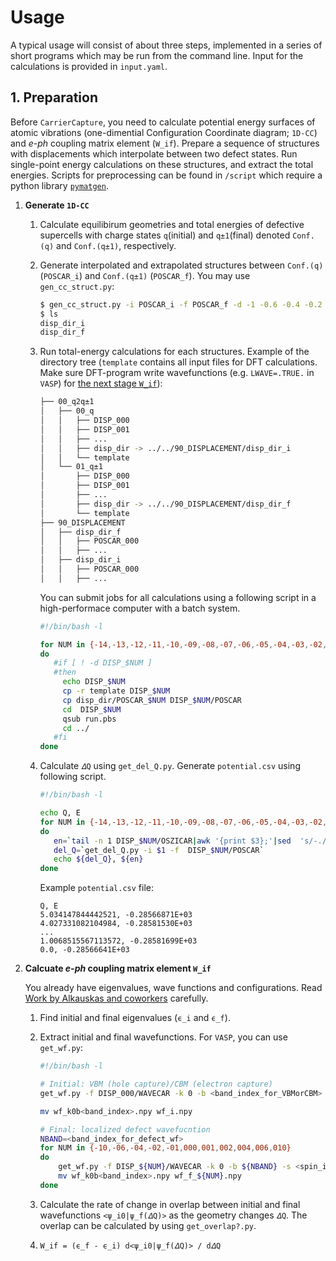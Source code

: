 # Usage

A typical usage will consist of about three steps, implemented in a series of short programs which may be run from the command line. Input for the calculations is provided in `input.yaml`.

## 1. Preparation

Before `CarrierCapture`, you need to calculate potential energy surfaces of atomic vibrations (one-dimential Configuration Coordinate diagram; `1D-CC`) and _e-ph_ coupling matrix element (`W_if`). Prepare a sequence of structures with displacements which interpolate between two defect states. Run single-point energy calculations on these structures, and extract the total energies. Scripts for preprocessing can be found in `/script` which require a python library [`pymatgen`](http://pymatgen.org).

1. **Generate `1D-CC`**

   1. Calculate equilibirum geometries and total energies of defective supercells with charge states `q`(initial) and `q±1`(final) denoted `Conf.(q)` and `Conf.(q±1)`, respectively. 

   2. Generate interpolated and extrapolated structures between `Conf.(q)` (`POSCAR_i`) and `Conf.(q±1)` (`POSCAR_f`). You may use `gen_cc_struct.py`:

      ```bash
      $ gen_cc_struct.py -i POSCAR_i -f POSCAR_f -d -1 -0.6 -0.4 -0.2 -0.1 0 0.1 0.2 0.4 0.6 1.0 
      $ ls
      disp_dir_i
      disp_dir_f
      ```

   3. Run total-energy calculations for each structures. Example of the directory tree (`template` contains all input files for DFT calculations. Make sure DFT-program write wavefunctions (e.g. `LWAVE=.TRUE.` in `VASP`) for [the next stage `W_if`](#wif)):

      ```bash
      ├── 00_q2q±1
      │   ├── 00_q
      │   │   ├── DISP_000
      │   │   ├── DISP_001
      │   │   ├── ...
      │   │   ├── disp_dir -> ../../90_DISPLACEMENT/disp_dir_i
      │   │   └── template
      │   └── 01_q±1
      │       ├── DISP_000
      │       ├── DISP_001
      │       ├── ...
      │       ├── disp_dir -> ../../90_DISPLACEMENT/disp_dir_f
      │       └── template
      ├── 90_DISPLACEMENT
      │   ├── disp_dir_f
      │   │   ├── POSCAR_000
      │   │   ├── ...
      │   ├── disp_dir_i
      │   │   ├── POSCAR_000
      │   │   ├── ...
      ```

      You can submit jobs for all calculations using a following script in a high-performace computer with a batch system.

      ```bash
      #!/bin/bash -l
      
      for NUM in {-14,-13,-12,-11,-10,-09,-08,-07,-06,-05,-04,-03,-02,-01,000,001,002,003,004,005,006,007,008,009,010,011,012,013,014}
      do
         #if [ ! -d DISP_$NUM ]
         #then
           echo DISP_$NUM
           cp -r template DISP_$NUM
           cp disp_dir/POSCAR_$NUM DISP_$NUM/POSCAR
           cd  DISP_$NUM
           qsub run.pbs
           cd ../
         #fi
      done
      ```

   4. Calculate `𝛥Q` using `get_del_Q.py`. Generate `potential.csv` using following script.

      ```bash
      #!/bin/bash -l
      
      echo Q, E
      for NUM in {-14,-13,-12,-11,-10,-09,-08,-07,-06,-05,-04,-03,-02,-01,000,001,002,003,004,005,006,007,008,009,010,011,012,013,014}
      do
         en=`tail -n 1 DISP_$NUM/OSZICAR|awk '{print $3};'|sed  's/-./-0./' `
         del_Q=`get_del_Q.py -i $1 -f  DISP_$NUM/POSCAR`
         echo ${del_Q}, ${en}
      done
      ```

      Example `potential.csv` file:

      ```
      Q, E
      5.034147844442521, -0.28566871E+03
      4.027331082104984, -0.28581530E+03
      ...
      1.0068515567113572, -0.28581699E+03
      0.0, -0.28566641E+03
      ```

      

2. **Calcuate _e-ph_ coupling matrix element `W_if`** <a name="wif"></a>

   You already have eigenvalues, wave functions and configurations. Read [Work by Alkauskas and coworkers](https://journals.aps.org/prb/abstract/10.1103/PhysRevB.90.075202) carefully.

   1. Find initial and final eigenvalues (`ϵ_i` and `ϵ_f`).

   2. Extract initial and final wavefunctions. For `VASP`, you can use `get_wf.py`:

      ```bash
      #!/bin/bash -l
      
      # Initial: VBM (hole capture)/CBM (electron capture)
      get_wf.py -f DISP_000/WAVECAR -k 0 -b <band_index_for_VBMorCBM> -s <spin_index(0or1)> -o wf
      
      mv wf_k0b<band_index>.npy wf_i.npy
      
      # Final: localized defect wavefucntion
      NBAND=<band_index_for_defect_wf>
      for NUM in {-10,-06,-04,-02,-01,000,001,002,004,006,010}
      do
          get_wf.py -f DISP_${NUM}/WAVECAR -k 0 -b ${NBAND} -s <spin_index(0or1)> -o wf_${NUM}
          mv wf_k0b<band_index>.npy wf_f_${NUM}.npy
      done
      ```

   3. Calculate the rate of change in overlap between initial and final wavefunctions `<ψ_i0|ψ_f(𝛥Q)>` as the geometry changes `𝛥Q`. The overlap can be calculated by using `get_overlap?.py`.

   4. ```W_if = (ϵ_f - ϵ_i) d<ψ_i0|ψ_f(𝛥Q)> / d𝛥Q```

